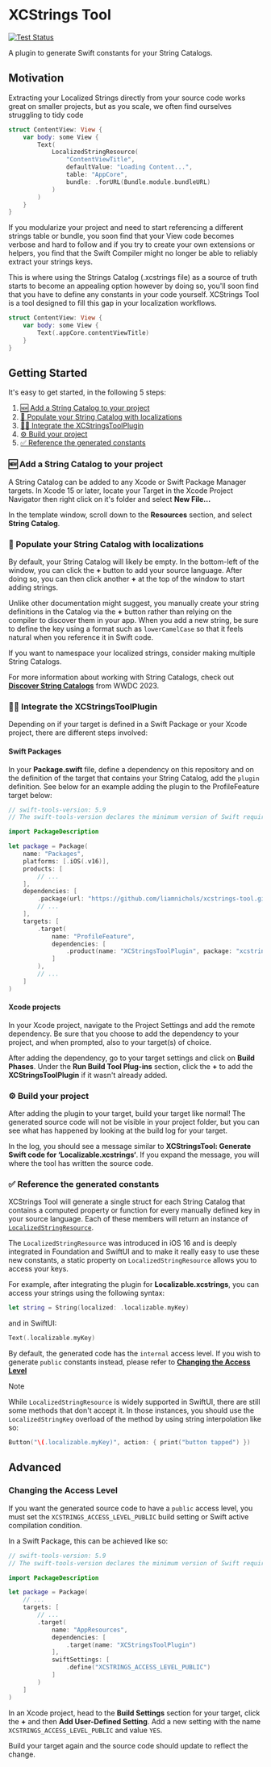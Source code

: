 # XCStrings Tool

[![Test Status](https://github.com/liamnichols/xcstrings-tool/workflows/Tests/badge.svg)](https://github.com/liamnichols/xcstrings-tool/actions/workflows/tests.yml)

A plugin to generate Swift constants for your String Catalogs.

## Motivation

Extracting your Localized Strings directly from your source code works great on smaller projects, but as you scale, we often find ourselves struggling to tidy code

```swift
struct ContentView: View {
    var body: some View {
        Text(
            LocalizedStringResource(
                "ContentViewTitle",
                defaultValue: "Loading Content...",
                table: "AppCore",
                bundle: .forURL(Bundle.module.bundleURL)
            )
        )
    }
}
```

If you modularize your project and need to start referencing a different strings table or bundle, you soon find that your View code becomes verbose and hard to follow and if you try to create your own extensions or helpers, you find that the Swift Compiler might no longer be able to reliably extract your strings keys.

This is where using the Strings Catalog (.xcstrings file) as a source of truth starts to become an appealing option however by doing so, you'll soon find that you have to define any constants in your code yourself. XCStrings Tool is a tool designed to fill this gap in your localization workflows.

```swift
struct ContentView: View {
    var body: some View {
        Text(.appCore.contentViewTitle)
    }
}
```

## Getting Started

It's easy to get started, in the following 5 steps:

1. [🆕 Add a String Catalog to your project](#-add-a-string-catalog-to-your-project)
2. [📝 Populate your String Catalog with localizations](#-populate-your-string-catalog-with-localizations)
3. [🧑‍💻 Integrate the XCStringsToolPlugin](#-integrate-the-xcstringstoolplugin)
4. [⚙️ Build your project](#%EF%B8%8F-build-your-project)
5. [✅ Reference the generated constants](#-reference-the-generated-constants)

### 🆕 Add a String Catalog to your project

A String Catalog can be added to any Xcode or Swift Package Manager targets. In Xcode 15 or later, locate your Target in the Xcode Project Navigator then right click on it's folder and select **New File...**

In the template window, scroll down to the **Resources** section, and select **String Catalog**.

### 📝 Populate your String Catalog with localizations

By default, your String Catalog will likely be empty. In the bottom-left of the window, you can click the **+** button to add your source language. After doing so, you can then click another **+** at the top of the window to start adding strings.

Unlike other documentation might suggest, you manually create your string definitions in the Catalog via the **+** button rather than relying on the compiler to discover them in your app. When you add a new string, be sure to define the key using a format such as `lowerCamelCase` so that it feels natural when you reference it in Swift code.

If you want to namespace your localized strings, consider making multiple String Catalogs.

For more information about working with String Catalogs, check out [**Discover String Catalogs**](https://developer.apple.com/videos/play/wwdc2023/10155/) from WWDC 2023.

### 🧑‍💻 Integrate the XCStringsToolPlugin

Depending on if your target is defined in a Swift Package or your Xcode project, there are different steps involved:

#### Swift Packages

In your **Package.swift** file, define a dependency on this repository and on the definition of the target that contains your String Catalog, add the `plugin` definition. See below for an example adding the plugin to the ProfileFeature target below:

```swift
// swift-tools-version: 5.9
// The swift-tools-version declares the minimum version of Swift required to build this package.

import PackageDescription

let package = Package(
    name: "Packages",
    platforms: [.iOS(.v16)],
    products: [
        // ...
    ],
    dependencies: [
        .package(url: "https://github.com/liamnichols/xcstrings-tool.git", from: "0.1.0"),
        // ...
    ],
    targets: [
        .target(
            name: "ProfileFeature",
            dependencies: [
                .product(name: "XCStringsToolPlugin", package: "xcstrings-tool")
            ]
        ),
        // ...
    ]
)
```

#### Xcode projects

In your Xcode project, navigate to the Project Settings and add the remote dependency. Be sure that you choose to add the dependency to your project, and when prompted, also to your target(s) of choice.

After adding the dependency, go to your target settings and click on **Build Phases**. Under the **Run Build Tool Plug-ins** section, click the **+** to add the **XCStringsToolPlugin** if it wasn't already added.


### ⚙️ Build your project

After adding the plugin to your target, build your target like normal! The generated source code will not be visible in your project folder, but you can see what has happened by looking at the build log for your target.

In the log, you should see a message similar to **XCStringsTool: Generate Swift code for ‘Localizable.xcstrings‘**. If you expand the message, you will where the tool has written the source code.

### ✅ Reference the generated constants

XCStrings Tool will generate a single struct for each String Catalog that contains a computed property or function for every manually defined key in your source language. Each of these members will return an instance of [`LocalizedStringResource`](https://developer.apple.com/documentation/foundation/localizedstringresource).

The `LocalizedStringResource` was introduced in iOS 16 and is deeply integrated in Foundation and SwiftUI and to make it really easy to use these new constants, a static property on `LocalizedStringResource` allows you to access your keys.

For example, after integrating the plugin for **Localizable.xcstrings**, you can access your strings using the following syntax:

```swift
let string = String(localized: .localizable.myKey)
```

and in SwiftUI:

```swift
Text(.localizable.myKey)
```

By default, the generated code has the `internal` access level. If you wish to generate `public` constants instead, please refer to [**Changing the Access Level**](#changing-the-access-level)

> [!NOTE]
> While `LocalizedStringResource` is widely supported in SwiftUI, there are still some methods that don't accept it. In those instances, you should use the `LocalizedStringKey` overload of the method by using string interpolation like so:
>
> ```swift
> Button("\(.localizable.myKey)", action: { print("button tapped") })
> ```

## Advanced

### Changing the Access Level

If you want the generated source code to have a `public` access level, you must set the `XCSTRINGS_ACCESS_LEVEL_PUBLIC` build setting or Swift active compilation condition.

In a Swift Package, this can be achieved like so:

```swift
// swift-tools-version: 5.9
// The swift-tools-version declares the minimum version of Swift required to build this package.

import PackageDescription

let package = Package(
    // ...
    targets: [
        // ...
        .target(
            name: "AppResources",
            dependencies: [
                .target(name: "XCStringsToolPlugin")
            ],
            swiftSettings: [
                .define("XCSTRINGS_ACCESS_LEVEL_PUBLIC")
            ]
        )
    ]
)
```

In an Xcode project, head to the **Build Settings** section for your target, click the **+** and then **Add User-Defined Setting**. Add a new setting with the name `XCSTRINGS_ACCESS_LEVEL_PUBLIC` and value `YES`.

Build your target again and the source code should update to reflect the change.
